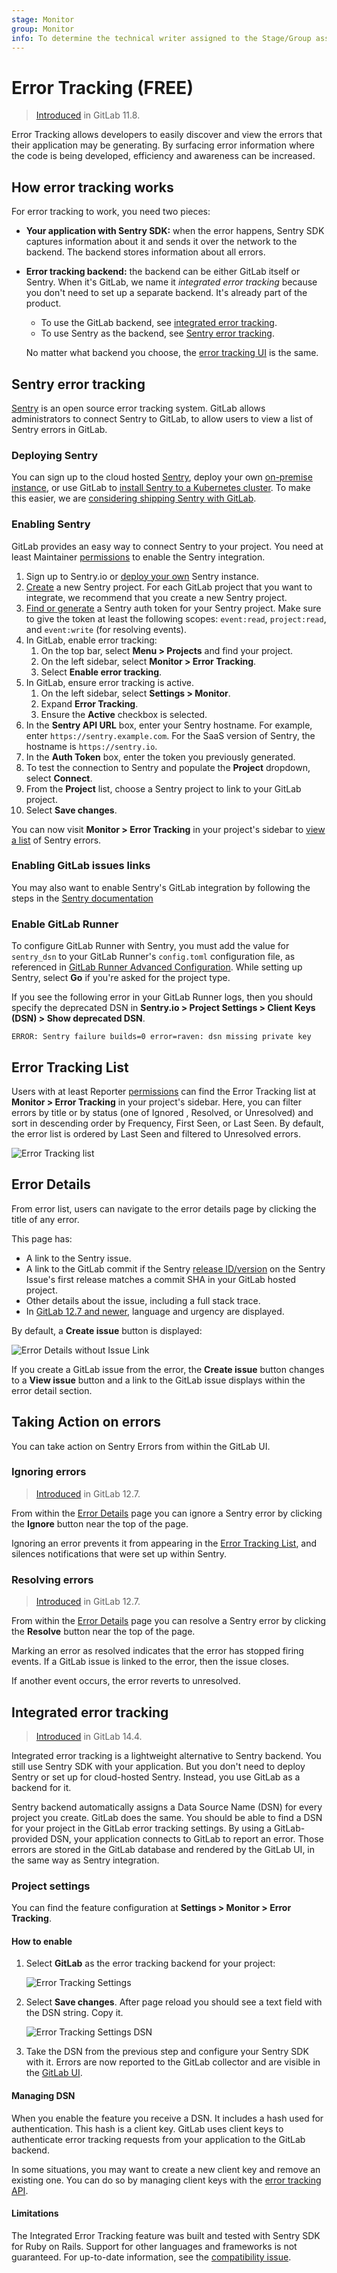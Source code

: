 ```yaml
---
stage: Monitor
group: Monitor
info: To determine the technical writer assigned to the Stage/Group associated with this page, see https://about.gitlab.com/handbook/engineering/ux/technical-writing/#assignments
---
```


# Error Tracking **(FREE)**

> [Introduced](https://gitlab.com/groups/gitlab-org/-/epics/169) in GitLab 11.8.

Error Tracking allows developers to easily discover and view the errors that their application may be generating. By surfacing error information where the code is being developed, efficiency and awareness can be increased.

## How error tracking works

For error tracking to work, you need two pieces:

- **Your application with Sentry SDK:** when the error happens, Sentry SDK captures information
  about it and sends it over the network to the backend. The backend stores information about all
  errors.

- **Error tracking backend:** the backend can be either GitLab itself or Sentry. When it's GitLab,
  we name it _integrated error tracking_ because you don't need to set up a separate backend. It's
  already part of the product.

  - To use the GitLab backend, see [integrated error tracking](#integrated-error-tracking).
  - To use Sentry as the backend, see [Sentry error tracking](#sentry-error-tracking).

  No matter what backend you choose, the [error tracking UI](#error-tracking-list)
  is the same.

## Sentry error tracking

[Sentry](https://sentry.io/) is an open source error tracking system. GitLab allows administrators to connect Sentry to GitLab, to allow users to view a list of Sentry errors in GitLab.

### Deploying Sentry

You can sign up to the cloud hosted [Sentry](https://sentry.io), deploy your own [on-premise instance](https://github.com/getsentry/onpremise/), or use GitLab to [install Sentry to a Kubernetes cluster](../user/clusters/applications.md#install-sentry-using-gitlab-cicd). To make this easier, we are [considering shipping Sentry with GitLab](https://gitlab.com/gitlab-org/omnibus-gitlab/-/issues/5343).

### Enabling Sentry

GitLab provides an easy way to connect Sentry to your project. You need at
least Maintainer [permissions](../user/permissions.md) to enable the Sentry integration.

1. Sign up to Sentry.io or [deploy your own](#deploying-sentry) Sentry instance.
1. [Create](https://docs.sentry.io/product/sentry-basics/guides/integrate-frontend/create-new-project/) a new Sentry project. For each GitLab project that you want to integrate, we recommend that you create a new Sentry project.
1. [Find or generate](https://docs.sentry.io/api/auth/) a Sentry auth token for your Sentry project.
   Make sure to give the token at least the following scopes: `event:read`, `project:read`, and `event:write` (for resolving events).
1. In GitLab, enable error tracking:
   1. On the top bar, select **Menu > Projects** and find your project.
   1. On the left sidebar, select **Monitor > Error Tracking**.
   1. Select **Enable error tracking**.
1. In GitLab, ensure error tracking is active.
   1. On the left sidebar, select **Settings > Monitor**.
   1. Expand **Error Tracking**.
   1. Ensure the **Active** checkbox is selected.
1. In the **Sentry API URL** box, enter your Sentry hostname. For example, enter `https://sentry.example.com`. For the SaaS version of Sentry, the hostname is `https://sentry.io`.
1. In the **Auth Token** box, enter the token you previously generated.
1. To test the connection to Sentry and populate the **Project** dropdown, select **Connect**.
1. From the **Project** list, choose a Sentry project to link to your GitLab project.
1. Select **Save changes**.

You can now visit **Monitor > Error Tracking** in your project's sidebar to [view a list](#error-tracking-list) of Sentry errors.

### Enabling GitLab issues links

You may also want to enable Sentry's GitLab integration by following the steps in the [Sentry documentation](https://docs.sentry.io/product/integrations/gitlab/)

### Enable GitLab Runner

To configure GitLab Runner with Sentry, you must add the value for `sentry_dsn` to your GitLab
Runner's `config.toml` configuration file, as referenced in [GitLab Runner Advanced Configuration](https://docs.gitlab.com/runner/configuration/advanced-configuration.html).
While setting up Sentry, select **Go** if you're asked for the project type.

If you see the following error in your GitLab Runner logs, then you should specify the deprecated
DSN in **Sentry.io > Project Settings > Client Keys (DSN) > Show deprecated DSN**.

```plaintext
ERROR: Sentry failure builds=0 error=raven: dsn missing private key
```

## Error Tracking List

Users with at least Reporter [permissions](../user/permissions.md)
can find the Error Tracking list at **Monitor > Error Tracking** in your project's sidebar.
Here, you can filter errors by title or by status (one of Ignored , Resolved, or Unresolved) and sort in descending order by Frequency, First Seen, or Last Seen. By default, the error list is ordered by Last Seen and filtered to Unresolved errors.

![Error Tracking list](img/error_tracking_list_v12_6.png)

## Error Details

From error list, users can navigate to the error details page by clicking the title of any error.

This page has:

- A link to the Sentry issue.
- A link to the GitLab commit if the Sentry [release ID/version](https://docs.sentry.io/product/releases/?platform=javascript#configure-sdk) on the Sentry Issue's first release matches a commit SHA in your GitLab hosted project.
- Other details about the issue, including a full stack trace.
- In [GitLab 12.7 and newer](https://gitlab.com/gitlab-org/gitlab/-/issues/36246), language and urgency are displayed.

By default, a **Create issue** button is displayed:

![Error Details without Issue Link](img/error_details_v12_7.png)

If you create a GitLab issue from the error, the **Create issue** button changes to a **View issue**
button and a link to the GitLab issue displays within the error detail section.

## Taking Action on errors

You can take action on Sentry Errors from within the GitLab UI.

### Ignoring errors

> [Introduced](https://gitlab.com/gitlab-org/gitlab/-/issues/39665) in GitLab 12.7.

From within the [Error Details](#error-details) page you can ignore a Sentry error by clicking the **Ignore** button near the top of the page.

Ignoring an error prevents it from appearing in the [Error Tracking List](#error-tracking-list), and silences notifications that were set up within Sentry.

### Resolving errors

> [Introduced](https://gitlab.com/gitlab-org/gitlab/-/issues/39825) in GitLab 12.7.

From within the [Error Details](#error-details) page you can resolve a Sentry error by
clicking the **Resolve** button near the top of the page.

Marking an error as resolved indicates that the error has stopped firing events. If a GitLab issue is linked to the error, then the issue closes.

If another event occurs, the error reverts to unresolved.

## Integrated error tracking

> [Introduced](https://gitlab.com/gitlab-org/gitlab/-/issues/329596) in GitLab 14.4.

Integrated error tracking is a lightweight alternative to Sentry backend.
You still use Sentry SDK with your application. But you don't need to deploy Sentry
or set up for cloud-hosted Sentry. Instead, you use GitLab as a backend for it.

Sentry backend automatically assigns a Data Source Name (DSN) for every project you create.
GitLab does the same. You should be able to find a DSN for your project in the GitLab error tracking
settings. By using a GitLab-provided DSN, your application connects to GitLab to report an error.
Those errors are stored in the GitLab database and rendered by the GitLab UI, in the same way as
Sentry integration.

### Project settings

You can find the feature configuration at **Settings > Monitor > Error Tracking**.

#### How to enable

1. Select **GitLab** as the error tracking backend for your project:

    ![Error Tracking Settings](img/error_tracking_setting_v14_3.png)

1. Select **Save changes**. After page reload you should see a text field with the DSN string. Copy it.

    ![Error Tracking Settings DSN](img/error_tracking_setting_dsn_v14_4.png)

1. Take the DSN from the previous step and configure your Sentry SDK with it. Errors are now
   reported to the GitLab collector and are visible in the [GitLab UI](#error-tracking-list).

#### Managing DSN

When you enable the feature you receive a DSN. It includes a hash used for authentication. This hash
is a client key. GitLab uses client keys to authenticate error tracking requests from your
application to the GitLab backend.

In some situations, you may want to create a new client key and remove an existing one.
You can do so by managing client keys with the [error tracking API](../api/error_tracking.md).

#### Limitations

The Integrated Error Tracking feature was built and tested with Sentry SDK for Ruby on Rails.
Support for other languages and frameworks is not guaranteed. For up-to-date information, see the
[compatibility issue](https://gitlab.com/gitlab-org/gitlab/-/issues/340178).
